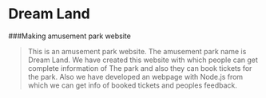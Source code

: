 # Dream Land
###Making amusement park website

> This is an amusement park website. The amusement park name is Dream Land. We have created this website with which people can get complete information of The park and also they can book tickets for the park. Also we have developed an webpage with Node.js from which we can get info of booked tickets and peoples feedback.
